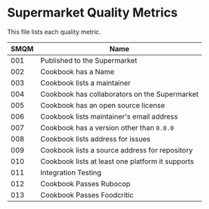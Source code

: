 # Supermarket Quality Metrics

This file lists each quality metric.

SMQM|Name
----|----
001|Published to the Supermarket
002|Cookbook has a Name
003|Cookbook lists a maintainer
004|Cookbook has collaborators on the Supermarket
005|Cookbook has an open source license
006|Cookbook lists maintainer's email address
007|Cookbook has a version other than `0.0.0`
008|Cookbook lists address for issues
009|Cookbook lists a source address for repository
010|Cookbook lists at least one platform it supports
011|Integration Testing
012|Cookbook Passes Rubocop
013|Cookbook Passes Foodcritic
